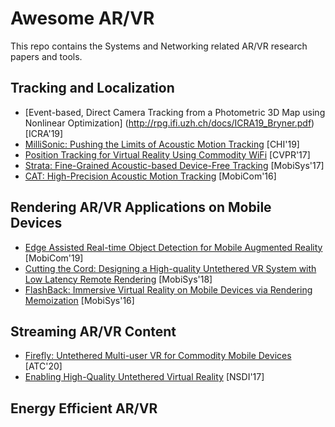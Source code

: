 # Awesome AR/VR
This repo contains the Systems and Networking related AR/VR research papers and tools.

## Tracking and Localization
* [Event-based, Direct Camera Tracking from a Photometric 3D Map using Nonlinear Optimization] (http://rpg.ifi.uzh.ch/docs/ICRA19_Bryner.pdf) [ICRA'19]
* [MilliSonic: Pushing the Limits of Acoustic Motion Tracking](https://homes.cs.washington.edu/~gshyam/Papers/millisonic.pdf) [CHI'19]
* [Position Tracking for Virtual Reality Using Commodity WiFi](https://openaccess.thecvf.com/content_cvpr_2017/papers/Kotaru_Position_Tracking_for_CVPR_2017_paper.pdf) [CVPR'17]
* [Strata: Fine-Grained Acoustic-based Device-Free Tracking](https://www.cs.utexas.edu/~wmao/resources/papers/strata_mobisys17.pdf) [MobiSys'17]
* [CAT: High-Precision Acoustic Motion Tracking](https://www.cs.utexas.edu/~jianhe/cat_mobicom.pdf) [MobiCom'16]

## Rendering AR/VR Applications on Mobile Devices
* [Edge Assisted Real-time Object Detection for Mobile Augmented Reality](http://www.winlab.rutgers.edu/~luyang/papers/mobicom19_augmented_reality.pdf) [MobiCom'19]
* [Cutting the Cord: Designing a High-quality Untethered VR System with Low Latency Remote Rendering](http://www.winlab.rutgers.edu/~gruteser/papers/mobisys18_low_latency_vr.pdf) [MobiSys'18]
* [FlashBack: Immersive Virtual Reality on Mobile Devices via Rendering Memoization](http://www.owlnet.rice.edu/~kevinaboos/docs/flashback_mobisys2016.pdf) [MobiSys'16]

## Streaming AR/VR Content
* [Firefly: Untethered Multi-user VR for Commodity Mobile Devices](https://www.usenix.org/system/files/atc20-liu-xing.pdf) [ATC'20]
* [Enabling High-Quality Untethered Virtual Reality](https://cs.uwaterloo.ca/~oabari/Papers/NSDI17.pdf) [NSDI'17]

## Energy Efficient AR/VR
